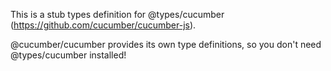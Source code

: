 This is a stub types definition for @types/cucumber (https://github.com/cucumber/cucumber-js).

@cucumber/cucumber provides its own type definitions, so you don't need @types/cucumber installed!